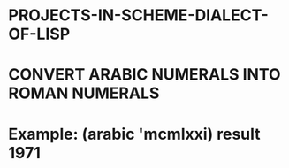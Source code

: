 # PROJECTS-IN-SCHEME-DIALECT-OF-LISP

# CONVERT ARABIC NUMERALS INTO ROMAN NUMERALS
# Example: (arabic 'mcmlxxi) result 1971

#
